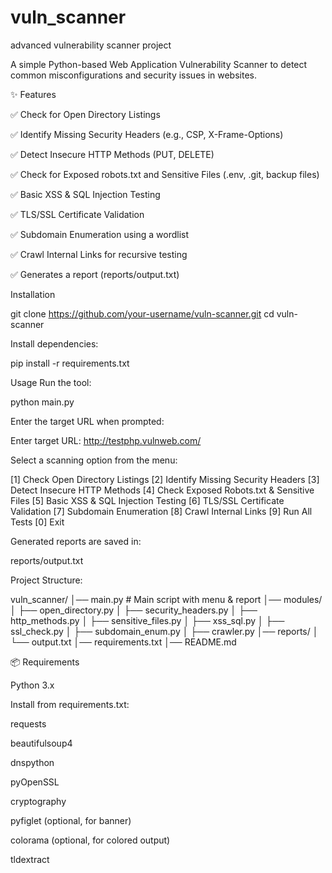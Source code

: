 # vuln_scanner
advanced vulnerability scanner project

A simple Python-based Web Application Vulnerability Scanner to detect common misconfigurations and security issues in websites.

✨ Features

✅ Check for Open Directory Listings

✅ Identify Missing Security Headers (e.g., CSP, X-Frame-Options)

✅ Detect Insecure HTTP Methods (PUT, DELETE)

✅ Check for Exposed robots.txt and Sensitive Files (.env, .git, backup files)

✅ Basic XSS & SQL Injection Testing

✅ TLS/SSL Certificate Validation

✅ Subdomain Enumeration using a wordlist

✅ Crawl Internal Links for recursive testing

✅ Generates a report (reports/output.txt)

Installation

git clone https://github.com/your-username/vuln-scanner.git
cd vuln-scanner

Install dependencies:

pip install -r requirements.txt

Usage
Run the tool:

python main.py

Enter the target URL when prompted:

Enter target URL: http://testphp.vulnweb.com/

Select a scanning option from the menu:

[1] Check Open Directory Listings
[2] Identify Missing Security Headers
[3] Detect Insecure HTTP Methods
[4] Check Exposed Robots.txt & Sensitive Files
[5] Basic XSS & SQL Injection Testing
[6] TLS/SSL Certificate Validation
[7] Subdomain Enumeration
[8] Crawl Internal Links
[9] Run All Tests
[0] Exit

Generated reports are saved in:

reports/output.txt

Project Structure:

vuln_scanner/
│── main.py                # Main script with menu & report
│── modules/
│   ├── open_directory.py
│   ├── security_headers.py
│   ├── http_methods.py
│   ├── sensitive_files.py
│   ├── xss_sql.py
│   ├── ssl_check.py
│   ├── subdomain_enum.py
│   ├── crawler.py
│── reports/
│   └── output.txt
│── requirements.txt
│── README.md


📦 Requirements

Python 3.x

Install from requirements.txt:

requests

beautifulsoup4

dnspython

pyOpenSSL

cryptography

pyfiglet (optional, for banner)

colorama (optional, for colored output)

tldextract















